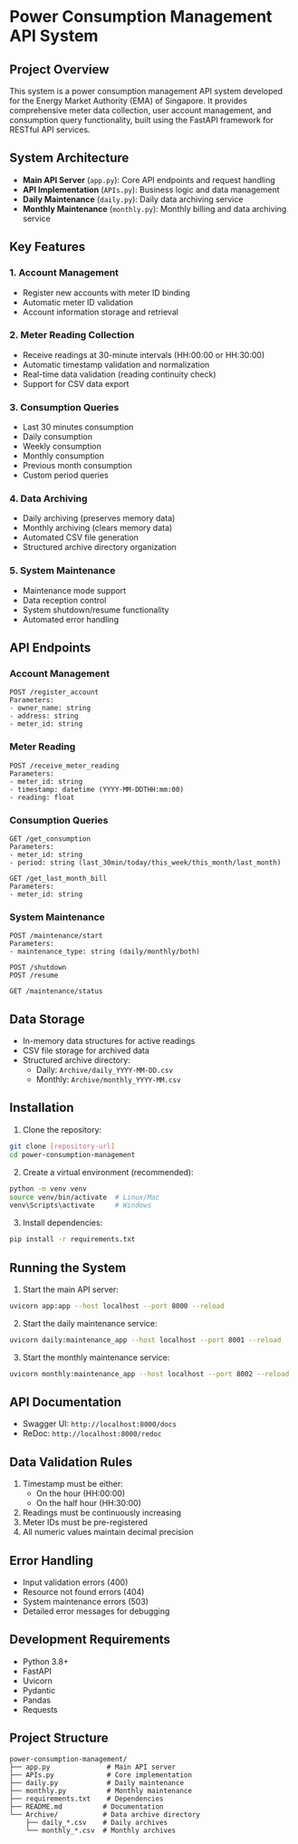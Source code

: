# Power Consumption Management API System

## Project Overview
This system is a power consumption management API system developed for the Energy Market Authority (EMA) of Singapore. It provides comprehensive meter data collection, user account management, and consumption query functionality, built using the FastAPI framework for RESTful API services.

## System Architecture
- **Main API Server** (`app.py`): Core API endpoints and request handling
- **API Implementation** (`APIs.py`): Business logic and data management
- **Daily Maintenance** (`daily.py`): Daily data archiving service
- **Monthly Maintenance** (`monthly.py`): Monthly billing and data archiving service

## Key Features

### 1. Account Management
- Register new accounts with meter ID binding
- Automatic meter ID validation
- Account information storage and retrieval

### 2. Meter Reading Collection
- Receive readings at 30-minute intervals (HH:00:00 or HH:30:00)
- Automatic timestamp validation and normalization
- Real-time data validation (reading continuity check)
- Support for CSV data export

### 3. Consumption Queries
- Last 30 minutes consumption
- Daily consumption
- Weekly consumption
- Monthly consumption
- Previous month consumption
- Custom period queries

### 4. Data Archiving
- Daily archiving (preserves memory data)
- Monthly archiving (clears memory data)
- Automated CSV file generation
- Structured archive directory organization

### 5. System Maintenance
- Maintenance mode support
- Data reception control
- System shutdown/resume functionality
- Automated error handling

## API Endpoints

### Account Management
```
POST /register_account
Parameters:
- owner_name: string
- address: string
- meter_id: string
```

### Meter Reading
```
POST /receive_meter_reading
Parameters:
- meter_id: string
- timestamp: datetime (YYYY-MM-DDTHH:mm:00)
- reading: float
```

### Consumption Queries
```
GET /get_consumption
Parameters:
- meter_id: string
- period: string (last_30min/today/this_week/this_month/last_month)

GET /get_last_month_bill
Parameters:
- meter_id: string
```

### System Maintenance
```
POST /maintenance/start
Parameters:
- maintenance_type: string (daily/monthly/both)

POST /shutdown
POST /resume

GET /maintenance/status
```

## Data Storage
- In-memory data structures for active readings
- CSV file storage for archived data
- Structured archive directory:
  - Daily: `Archive/daily_YYYY-MM-DD.csv`
  - Monthly: `Archive/monthly_YYYY-MM.csv`

## Installation

1. Clone the repository:
```bash
git clone [repository-url]
cd power-consumption-management
```

2. Create a virtual environment (recommended):
```bash
python -m venv venv
source venv/bin/activate  # Linux/Mac
venv\Scripts\activate     # Windows
```

3. Install dependencies:
```bash
pip install -r requirements.txt
```

## Running the System

1. Start the main API server:
```bash
uvicorn app:app --host localhost --port 8000 --reload
```

2. Start the daily maintenance service:
```bash
uvicorn daily:maintenance_app --host localhost --port 8001 --reload
```

3. Start the monthly maintenance service:
```bash
uvicorn monthly:maintenance_app --host localhost --port 8002 --reload
```

## API Documentation
- Swagger UI: `http://localhost:8000/docs`
- ReDoc: `http://localhost:8000/redoc`

## Data Validation Rules
1. Timestamp must be either:
   - On the hour (HH:00:00)
   - On the half hour (HH:30:00)
2. Readings must be continuously increasing
3. Meter IDs must be pre-registered
4. All numeric values maintain decimal precision

## Error Handling
- Input validation errors (400)
- Resource not found errors (404)
- System maintenance errors (503)
- Detailed error messages for debugging

## Development Requirements
- Python 3.8+
- FastAPI
- Uvicorn
- Pydantic
- Pandas
- Requests

## Project Structure
```
power-consumption-management/
├── app.py              # Main API server
├── APIs.py             # Core implementation
├── daily.py            # Daily maintenance
├── monthly.py          # Monthly maintenance
├── requirements.txt    # Dependencies
├── README.md          # Documentation
└── Archive/           # Data archive directory
    ├── daily_*.csv    # Daily archives
    └── monthly_*.csv  # Monthly archives
``` 